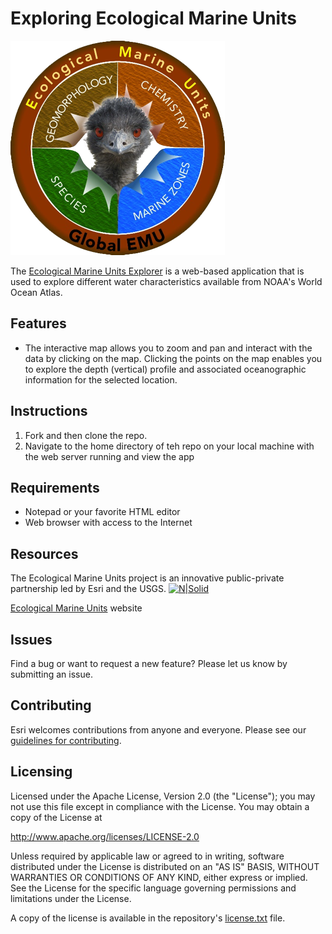 # Exploring Ecological Marine Units

[![N|Solid](https://github.com/ArcGIS/ecological-marine-units-explorer/blob/master/images/splash-screen.png)](http://livingatlas.arcgis.com/emu/)


The [Ecological Marine Units Explorer] is a web-based application that is used to explore different water characteristics available from NOAA's World Ocean Atlas. 

## Features
* The interactive map allows you to zoom and pan and interact with the data by clicking on the map. Clicking the points on the map enables you to explore the depth (vertical) profile and associated oceanographic information for the selected location.

## Instructions
1. Fork and then clone the repo. 
2. Navigate to the home directory of teh repo on your local machine with the web server running and view the app

## Requirements
* Notepad or your favorite HTML editor
* Web browser with access to the Internet

## Resources
The Ecological Marine Units project is an innovative public-private partnership led by Esri and the USGS.
[![N|Solid](http://www.esri.com/~/media/Images/Content/Ecological-Marine-Units/logos)](http://www.esri.com/~/media/Images/Content/Ecological-Marine-Units/logos)

[Ecological Marine Units] website

## Issues

Find a bug or want to request a new feature?  Please let us know by submitting an issue.

## Contributing

Esri welcomes contributions from anyone and everyone. Please see our [guidelines for contributing](https://github.com/esri/contributing).

## Licensing
Licensed under the Apache License, Version 2.0 (the "License");
you may not use this file except in compliance with the License.
You may obtain a copy of the License at

   http://www.apache.org/licenses/LICENSE-2.0

Unless required by applicable law or agreed to in writing, software
distributed under the License is distributed on an "AS IS" BASIS,
WITHOUT WARRANTIES OR CONDITIONS OF ANY KIND, either express or implied.
See the License for the specific language governing permissions and
limitations under the License.

A copy of the license is available in the repository's [license.txt]( https://raw.github.com/Esri/ecological-marine-units-explorer/master/LICENSE.txt) file.

[//]: # (These are reference links used in the body of this note and get stripped out when the markdown processor does its job. There is no need to format nicely because it shouldn't be seen. Thanks SO - http://stackoverflow.com/questions/4823468/store-comments-in-markdown-syntax)

   [Ecological Marine Units]: <http://www.esri.com/ecological-marine-units>
   [Ecological Marine Units Explorer]: <http://livingatlas.arcgis.com/emu/>
